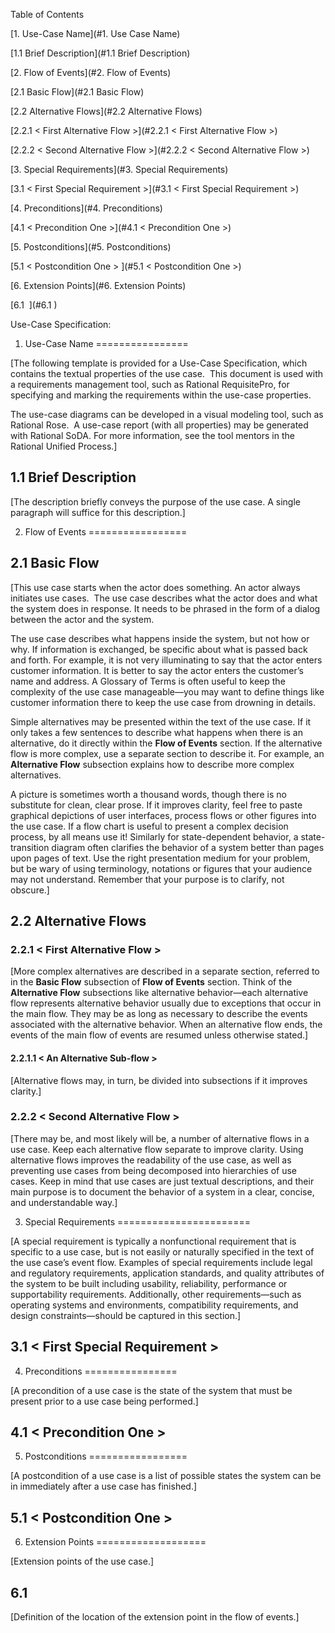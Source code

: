 Table of Contents

[1\. Use-Case Name](#1.                  Use Case Name) 

[1.1 Brief Description](#1.1               Brief Description)     

[2\. Flow of Events](#2.                  Flow of Events)

[2.1 Basic Flow](#2.1               Basic Flow)     

[2.2 Alternative Flows](#2.2               Alternative Flows)     

[2.2.1 < First Alternative Flow >](#2.2.1          < First Alternative Flow >)

[2.2.2 < Second Alternative Flow >](#2.2.2          < Second Alternative Flow >)

[3\. Special Requirements](#3.                  Special Requirements)

[3.1 < First Special Requirement >](#3.1               < First Special Requirement >)

[4\. Preconditions](#4.                  Preconditions)    

[4.1 < Precondition One >](#4.1               < Precondition One >)

[5\. Postconditions](#5.                  Postconditions)    

[5.1 < Postcondition One > ](#5.1               < Postcondition One >)    

[6\. Extension Points](#6.                  Extension Points)

[6.1 <Name of Extension Point> ](#6.1               <Name of Extension Point>)    

  
Use-Case Specification: <Use-Case Name>

1. Use-Case Name
================

\[The following template is provided for a Use-Case Specification, which contains the textual properties of the use case.  This document is used with a requirements management tool, such as Rational RequisitePro, for specifying and marking the requirements within the use-case properties.

The use-case diagrams can be developed in a visual modeling tool, such as Rational Rose.  A use-case report (with all properties) may be generated with Rational SoDA. For more information, see the tool mentors in the Rational Unified Process.\]

1.1 Brief Description
---------------------

\[The description briefly conveys the purpose of the use case. A single paragraph will suffice for this description.\]

2. Flow of Events
=================

2.1 Basic Flow
--------------

\[This use case starts when the actor does something. An actor always initiates use cases.  The use case describes what the actor does and what the system does in response. It needs to be phrased in the form of a dialog between the actor and the system.

The use case describes what happens inside the system, but not how or why. If information is exchanged, be specific about what is passed back and forth. For example, it is not very illuminating to say that the actor enters customer information. It is better to say the actor enters the customer’s name and address. A Glossary of Terms is often useful to keep the complexity of the use case manageable—you may want to define things like customer information there to keep the use case from drowning in details.

Simple alternatives may be presented within the text of the use case. If it only takes a few sentences to describe what happens when there is an alternative, do it directly within the **Flow of Events** section. If the alternative flow is more complex, use a separate section to describe it. For example, an **Alternative Flow** subsection explains how to describe more complex alternatives.

A picture is sometimes worth a thousand words, though there is no substitute for clean, clear prose. If it improves clarity, feel free to paste graphical depictions of user interfaces, process flows or other figures into the use case. If a flow chart is useful to present a complex decision process, by all means use it! Similarly for state-dependent behavior, a state-transition diagram often clarifies the behavior of a system better than pages upon pages of text. Use the right presentation medium for your problem, but be wary of using terminology, notations or figures that your audience may not understand. Remember that your purpose is to clarify, not obscure.\]

2.2 Alternative Flows
---------------------

### 2.2.1 < First Alternative Flow >

\[More complex alternatives are described in a separate section, referred to in the **Basic Flow** subsection of **Flow of Events** section. Think of the **Alternative Flow** subsections like alternative behavior—each alternative flow represents alternative behavior usually due to exceptions that occur in the main flow. They may be as long as necessary to describe the events associated with the alternative behavior. When an alternative flow ends, the events of the main flow of events are resumed unless otherwise stated.\]

#### 2.2.1.1 < An Alternative Sub-flow >

\[Alternative flows may, in turn, be divided into subsections if it improves clarity.\]

### 2.2.2 < Second Alternative Flow >

\[There may be, and most likely will be, a number of alternative flows in a use case. Keep each alternative flow separate to improve clarity. Using alternative flows improves the readability of the use case, as well as preventing use cases from being decomposed into hierarchies of use cases. Keep in mind that use cases are just textual descriptions, and their main purpose is to document the behavior of a system in a clear, concise, and understandable way.\]

3. Special Requirements
=======================

\[A special requirement is typically a nonfunctional requirement that is specific to a use case, but is not easily or naturally specified in the text of the use case’s event flow. Examples of special requirements include legal and regulatory requirements, application standards, and quality attributes of the system to be built including usability, reliability, performance or supportability requirements. Additionally, other requirements—such as operating systems and environments, compatibility requirements, and design constraints—should be captured in this section.\]

3.1 < First Special Requirement >
---------------------------------

4. Preconditions
================

\[A precondition of a use case is the state of the system that must be present prior to a use case being performed.\]

4.1 < Precondition One >
------------------------

5. Postconditions
=================

\[A postcondition of a use case is a list of possible states the system can be in immediately after a use case has finished.\]

5.1 < Postcondition One >
-------------------------

6. Extension Points
===================

\[Extension points of the use case.\]

6.1 <Name of Extension Point>
-----------------------------

\[Definition of the location of the extension point in the flow of events.\]